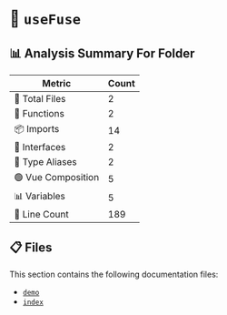 # 📁 `useFuse`

## 📊 Analysis Summary For Folder

| Metric | Count |
|--------|-------|
| 📁 Total Files | 2 |
| 🔧 Functions | 2 |
| 📦 Imports | 14 |
| 📐 Interfaces | 2 |
| 📑 Type Aliases | 2 |
| 🟢 Vue Composition | 5 |
| 📊 Variables | 5 |
| 🔢 Line Count | 189 |


## 📋 Files

This section contains the following documentation files:

- [`demo`](./demo.md)
- [`index`](./index.md)